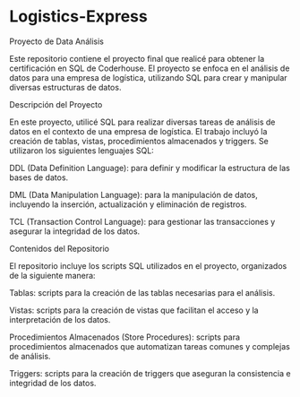 # Logistics-Express
Proyecto de Data Análisis

Este repositorio contiene el proyecto final que realicé para obtener la certificación en SQL de Coderhouse. El proyecto se enfoca en el análisis de datos para una empresa de logística, utilizando SQL para crear y manipular diversas estructuras de datos.

Descripción del Proyecto

En este proyecto, utilicé SQL para realizar diversas tareas de análisis de datos en el contexto de una empresa de logística. El trabajo incluyó la creación de tablas, vistas, procedimientos almacenados y triggers. Se utilizaron los siguientes lenguajes SQL:

DDL (Data Definition Language): para definir y modificar la estructura de las bases de datos.

DML (Data Manipulation Language): para la manipulación de datos, incluyendo la inserción, actualización y eliminación de registros.

TCL (Transaction Control Language): para gestionar las transacciones y asegurar la integridad de los datos.

Contenidos del Repositorio

El repositorio incluye los scripts SQL utilizados en el proyecto, organizados de la siguiente manera:

Tablas: scripts para la creación de las tablas necesarias para el análisis.

Vistas: scripts para la creación de vistas que facilitan el acceso y la interpretación de los datos.

Procedimientos Almacenados (Store Procedures): scripts para procedimientos almacenados que automatizan tareas comunes y complejas de análisis.

Triggers: scripts para la creación de triggers que aseguran la consistencia e integridad de los datos.
